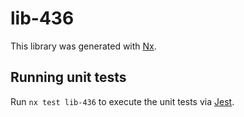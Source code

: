 # lib-436

This library was generated with [Nx](https://nx.dev).

## Running unit tests

Run `nx test lib-436` to execute the unit tests via [Jest](https://jestjs.io).
